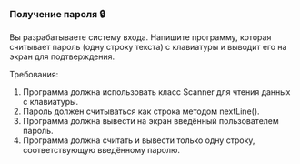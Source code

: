 
### Получение пароля 🔒

Вы разрабатываете систему входа. Напишите программу, которая считывает пароль (одну строку текста) с клавиатуры и выводит его на экран для подтверждения.

Требования:
1. Программа должна использовать класс Scanner для чтения данных с клавиатуры. 
2. Пароль должен считываться как строка методом nextLine(). 
3. Программа должна вывести на экран введённый пользователем пароль. 
4. Программа должна считать и вывести только одну строку, соответствующую введённому паролю.